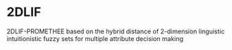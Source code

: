 # 2DLIF
2DLIF-PROMETHEE based on the hybrid distance of 2-dimension linguistic intuitionistic fuzzy sets for multiple attribute decision making
